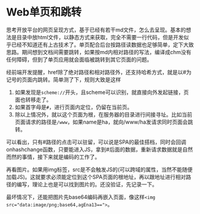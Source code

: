 # Web单页和跳转

思考开放平台的网页呈现方式，基于已经有若干md文件，怎么去呈现。基本的想法是目录中放html文件，以静态方式来获取，完全不需要一行代码，但是开发似乎已经不知道还有上古技术了。单页配合后台按路径读数据也足够简单，定下大致思路。期间想到文档间需要跳转，如果按md内相对路径的写法，编译成chm没有任何障碍，但到了单页应用就会面临被跳转到其它页面的问题。

经前端开发提醒，href除了绝对路径和相对路径外，还支持哈希方式，就是以#为记号的页面内跳转。简单测了下，规则大致是这样

1. 如果发现是`scheme://`开头，且scheme可以识别，就直接向外发起链接，页面也转移走了。
2. 如果首字母是`#`，进行页面内定位，仍留在当前页。
3. 除以上情况外，就以这个页面为根，在服务器的目录进行间接寻址。比如当前页面请求的路径是`/www`，如果name是ha，就向/www/ha发请求同时页面会跳转。

可以看出，只有#路径的点击可以驻留，可以说是SPA的最佳搭档，同时会回调onhashchange函数，只要能进入JS，拿到#后面的数据，重新请求数据就是自然而然的事情，接下来就是编码的工作了。

再看图片。如果用img标签，src是不会触发JS的(可以跨域的属性，当然不能随便加载JS)。这就要求必须能定位到这个SPA页面的根地址，再以跟地址进行相对路径的编写，理论上也是可以找到图片的。还没验证，先记录一下。

最坏情况下，还能把图片先base64编码再嵌入页面，像这样`<img src="data:image/png;base64,agEna13==">`。